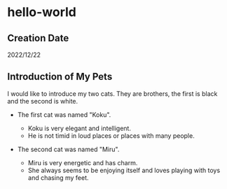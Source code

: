 # hello-world

## Creation Date
2022/12/22

## Introduction of My Pets
I would like to introduce my two cats.
They are brothers, the first is black and the second is white.

- The first cat was named "Koku".
  - Koku is very elegant and intelligent.
  - He is not timid in loud places or places with many people.

- The second cat was named "Miru".
  - Miru is very energetic and has charm.
  - She always seems to be enjoying itself and loves playing with toys and chasing my feet.